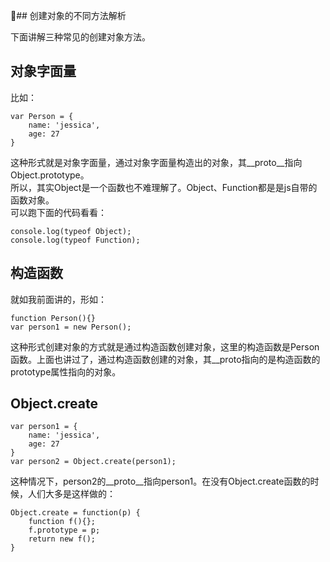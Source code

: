 ## 创建对象的不同方法解析

下面讲解三种常见的创建对象方法。

## 对象字面量

比如：

```
var Person = {
    name: 'jessica',
    age: 27
}
```

这种形式就是对象字面量，通过对象字面量构造出的对象，其__proto__指向Object.prototype。  
所以，其实Object是一个函数也不难理解了。Object、Function都是是js自带的函数对象。  
可以跑下面的代码看看：

```
console.log(typeof Object); 
console.log(typeof Function);
```

## 构造函数

就如我前面讲的，形如：

```
function Person(){}
var person1 = new Person();
```

这种形式创建对象的方式就是通过构造函数创建对象，这里的构造函数是Person函数。上面也讲过了，通过构造函数创建的对象，其__proto指向的是构造函数的prototype属性指向的对象。

## Object.create

```
var person1 = {
    name: 'jessica',
    age: 27
}
var person2 = Object.create(person1);
```

这种情况下，person2的__proto__指向person1。在没有Object.create函数的时候，人们大多是这样做的：

```
Object.create = function(p) {
    function f(){};
    f.prototype = p;
    return new f();
}
```
<!--stackedit_data:
eyJoaXN0b3J5IjpbLTE1NTQwODE3MDZdfQ==
-->